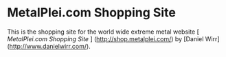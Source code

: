 # MetalPlei.com Shopping Site

This is the shopping site for the world wide extreme metal website
[ *MetalPlei.com Shopping Site* ] (http://shop.metalplei.com/) by 
[Daniel Wirr] (http://www.danielwirr.com/).
